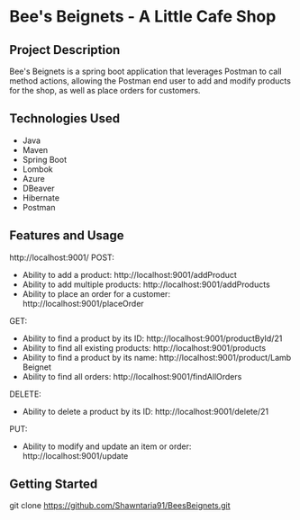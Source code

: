 # Bee's Beignets - A Little Cafe Shop
## Project Description
Bee's Beignets is a spring boot application that leverages Postman to call method actions, allowing the Postman end user to add and modify products for the shop, as well as place orders for customers. 
## Technologies Used
* Java
* Maven
* Spring Boot
* Lombok
* Azure
* DBeaver
* Hibernate
* Postman
## Features and Usage
http://localhost:9001/
POST:
* Ability to add a product: http://localhost:9001/addProduct
* Ability to add multiple products: http://localhost:9001/addProducts
* Ability to place an order for a customer: http://localhost:9001/placeOrder

GET:
* Ability to find a product by its ID: http://localhost:9001/productById/21
* Ability to find all existing products: http://localhost:9001/products
* Ability to find a product by its name: http://localhost:9001/product/Lamb Beignet
* Ability to find all orders: http://localhost:9001/findAllOrders

DELETE:
* Ability to delete a product by its ID: http://localhost:9001/delete/21

PUT:
* Ability to modify and update an item or order: http://localhost:9001/update
## Getting Started
git clone https://github.com/Shawntaria91/BeesBeignets.git
